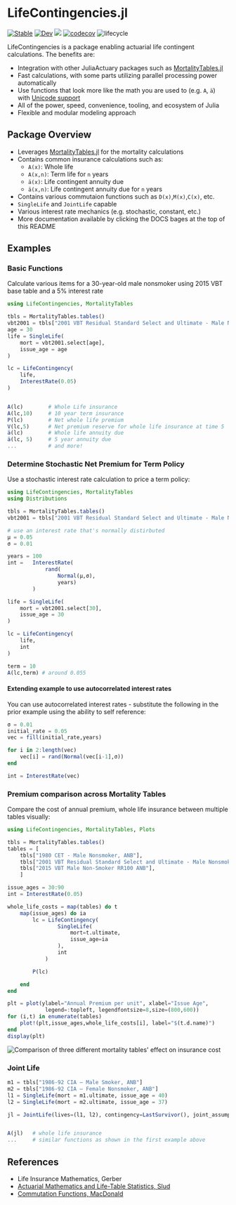 # LifeContingencies.jl

[![Stable](https://img.shields.io/badge/docs-stable-blue.svg)](https://JuliaActuary.github.io/LifeContingencies.jl/stable/) 
[![Dev](https://img.shields.io/badge/docs-dev-blue.svg)](https://JuliaActuary.github.io/LifeContingencies.jl/dev/)
![](https://github.com/JuliaActuary/LifeContingencies.jl/workflows/CI/badge.svg)
[![codecov](https://codecov.io/gh/JuliaActuary/LifeContingencies.jl/branch/master/graph/badge.svg)](https://codecov.io/gh/JuliaActuary/LifeContingencies.jl)
![lifecycle](https://img.shields.io/badge/LifeCycle-Developing-yellow)

LifeContingencies is a package enabling actuarial life contingent calculations.
The benefits are:

- Integration with other JuliaActuary packages such as [MortalityTables.jl](https://github.com/JuliaActuary/MortalityTables.jl)
- Fast calculations, with some parts utilizing parallel processing power automatically
- Use functions that look more like the math you are used to (e.g. `A`, `ä`)
with [Unicode support](https://docs.julialang.org/en/v1/manual/unicode-input/index.html)
- All of the power, speed, convenience, tooling, and ecosystem of Julia
- Flexible and modular modeling approach

## Package Overview

- Leverages [MortalityTables.jl](https://github.com/JuliaActuary/MortalityTables.jl) for
the mortality calculations
- Contains common insurance calculations such as:
    - `A(x)`: Whole life
    - `A(x,n)`: Term life for `n` years
    - `ä(x)`: Life contingent annuity due
    - `ä(x,n)`: Life contingent annuity due for `n` years
- Contains various commutaion functions such as `D(x)`,`M(x)`,`C(x)`, etc.
- `SingleLife` and `JointLife` capable
- Various interest rate mechanics (e.g. stochastic, constant, etc.)
- More documentation available by clicking the DOCS bages at the top of this README

## Examples

###  Basic Functions
Calculate various items for a 30-year-old male nonsmoker using 2015 VBT base table and a 5% interest rate

```julia
using LifeContingencies, MortalityTables

tbls = MortalityTables.tables()
vbt2001 = tbls["2001 VBT Residual Standard Select and Ultimate - Male Nonsmoker, ANB"]
age = 30
life = SingleLife(
    mort = vbt2001.select[age],
    issue_age = age
)

lc = LifeContingency(
    life,
    InterestRate(0.05)
)


A(lc)        # Whole Life insurance
A(lc,10)     # 10 year term insurance
P(lc)        # Net whole life premium 
V(lc,5)      # Net premium reserve for whole life insurance at time 5
ä(lc)        # Whole life annuity due
ä(lc, 5)     # 5 year annuity due
...          # and more!
```

### Determine Stochastic Net Premium for Term Policy
Use a stochastic interest rate calculation to price a term policy:

```julia
using LifeContingencies, MortalityTables
using Distributions

tbls = MortalityTables.tables()
vbt2001 = tbls["2001 VBT Residual Standard Select and Ultimate - Male Nonsmoker, ANB"]

# use an interest rate that's normally distirbuted
μ = 0.05
σ = 0.01

years = 100
int =   InterestRate(
            rand(
                Normal(μ,σ),
                years)
        )

life = SingleLife(
    mort = vbt2001.select[30],
    issue_age = 30
)

lc = LifeContingency(
    life,
    int
)

term = 10
A(lc,term) # around 0.055
```
#### Extending example to use autocorrelated interest rates
You can use autocorrelated interest rates - substitute the following in the prior example
using the ability to self reference:

```julia
σ = 0.01
initial_rate = 0.05
vec = fill(initial_rate,years)

for i in 2:length(vec)
    vec[i] = rand(Normal(vec[i-1],σ))
end

int = InterestRate(vec)
```

### Premium comparison across Mortality Tables

Compare the cost of annual premium, whole life insurance between multiple tables visually:

```julia
using LifeContingencies, MortalityTables, Plots

tbls = MortalityTables.tables()
tables = [
    tbls["1980 CET - Male Nonsmoker, ANB"],
    tbls["2001 VBT Residual Standard Select and Ultimate - Male Nonsmoker, ANB"],
    tbls["2015 VBT Male Non-Smoker RR100 ANB"],
    ]

issue_ages = 30:90
int = InterestRate(0.05)

whole_life_costs = map(tables) do t
    map(issue_ages) do ia
        lc = LifeContingency(
                SingleLife(
                    mort=t.ultimate,
                    issue_age=ia
                ),
                int
            )

        P(lc)

    end
end

plt = plot(ylabel="Annual Premium per unit", xlabel="Issue Age",
            legend=:topleft, legendfontsize=8,size=(800,600))
for (i,t) in enumerate(tables)
    plot!(plt,issue_ages,whole_life_costs[i], label="$(t.d.name)")
end
display(plt)
```
![Comparison of three different mortality tables' effect on insurance cost](https://user-images.githubusercontent.com/711879/85190836-cb539800-b281-11ea-96b0-e3f3eab59449.png)


### Joint Life

```julia
m1 = tbls["1986-92 CIA – Male Smoker, ANB"]
m2 = tbls["1986-92 CIA – Female Nonsmoker, ANB"]
l1 = SingleLife(mort = m1.ultimate, issue_age = 40)
l2 = SingleLife(mort = m2.ultimate, issue_age = 37)

jl = JointLife(lives=(l1, l2), contingency=LastSurvivor(), joint_assumption=Frasier())


A(jl)   # whole life insurance
...     # similar functions as shown in the first example above
```


## References

- Life Insurance Mathematics, Gerber
- [Actuarial Mathematics and Life-Table Statistics, Slud](http://www2.math.umd.edu/~slud/s470/BookChaps/Chp6.pdf)
- [Commutation Functions, MacDonald](http://www.macs.hw.ac.uk/~angus/papers/eas_offprints/commfunc.pdf)
